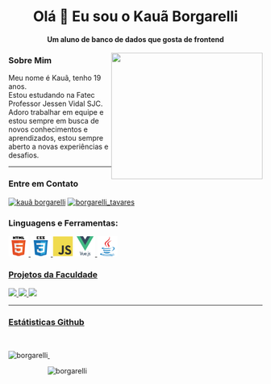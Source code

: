 <h1 align="center">Olá 👋 Eu sou o Kauã Borgarelli</h1>
<h4 align="center">Um aluno de banco de dados que gosta de frontend</h3>


<img  align="right" height="250" width="300"  src="https://user-images.githubusercontent.com/79945984/197029125-1527dcae-8daf-455c-aa48-c0e6484ba26c.gif"/>

### Sobre Mim
<p align="left">Meu nome é Kauã, tenho 19 anos.<br/>
Estou estudando na Fatec Professor Jessen Vidal SJC.<br/>
Adoro trabalhar em equipe e estou sempre em busca de novos conhecimentos e aprendizados, estou sempre aberto a novas experiências e desafios.<br/></p>
<hr>

### Entre em Contato
<p align="left">
<a href="https://www.linkedin.com/in/kau%C3%A3-borgarelli-5bb67220a" target="blank"><img align="center" src="https://raw.githubusercontent.com/rahuldkjain/github-profile-readme-generator/master/src/images/icons/Social/linked-in-alt.svg" alt="kauã borgarelli" height="30" width="40" /></a>
<a href="https://instagram.com/borgarelli_tavares" target="blank"><img align="center" src="https://raw.githubusercontent.com/rahuldkjain/github-profile-readme-generator/master/src/images/icons/Social/instagram.svg" alt="borgarelli_tavares" height="30" width="40" /></a>
</p>

<h3 align="left">Linguagens e Ferramentas:</h3>
<p align="left"> 
<a href="https://www.w3.org/html/" target="_blank" rel="noreferrer"> <img src="https://raw.githubusercontent.com/devicons/devicon/master/icons/html5/html5-original-wordmark.svg" alt="html5" width="40" height="40"/> </a> <a href="https://developer.mozilla.org/en-US/docs/Web/JavaScript" target="_blank" rel="noreferrer"><a href="https://www.w3schools.com/css/" target="_blank" rel="noreferrer"> <img src="https://raw.githubusercontent.com/devicons/devicon/master/icons/css3/css3-original-wordmark.svg" alt="css3" width="40" height="40"/> </a>  <img src="https://raw.githubusercontent.com/devicons/devicon/master/icons/javascript/javascript-original.svg" alt="javascript" width="40" height="40"/> </a> <a href="https://vuejs.org/" target="_blank" rel="noreferrer"> <img src="https://raw.githubusercontent.com/devicons/devicon/master/icons/vuejs/vuejs-original-wordmark.svg" alt="vuejs" width="40" height="40"/> </a>
<img src="https://raw.githubusercontent.com/devicons/devicon/master/icons/java/java-original.svg" alt="java" width="40" height="40"/> </a> <a href="https://developer.mozilla.org/en-US/docs/Web/JavaScript" target="_blank" rel="noreferrer"></p>

### Projetos da Faculdade
<p align="left">
<a href="https://github.com/TheLooksDatabase/Julius" target="_blank"> <img width="70px" src="https://user-images.githubusercontent.com/79945984/197222019-221a4cdf-2153-48b9-9adc-7c6ac2d6f4c8.png"/>
<a href="https://github.com/DolphinDatabase/SGBD_Health" target="_blank"> <img width="80px" src="https://user-images.githubusercontent.com/79945984/197222284-77384beb-7dc8-4ef3-bafe-fe26cc6b6193.png"/>
<a href="https://github.com/DolphinDatabase/DescontOn" target="_blank"> <img width="80px" src="https://user-images.githubusercontent.com/79945984/197225485-8eb36177-3d8d-4950-ad88-5324447f6427.png"/>
</p>
<hr>

### Estátisticas Github
<br>
<p>&nbsp;<img align="left" height ="140em" src="https://github-readme-stats.vercel.app/api?username=borgarelli&show_icons=true&theme=tokyonight&locale=en" alt="borgarelli" /></p>
<p><img align="left" height="100em" src="https://github-readme-stats.vercel.app/api/top-langs?username=borgarelli&show_icons=true&theme=tokyonight&text_color=00ffd2&locale=en&layout=compact" alt="borgarelli" /></p>



